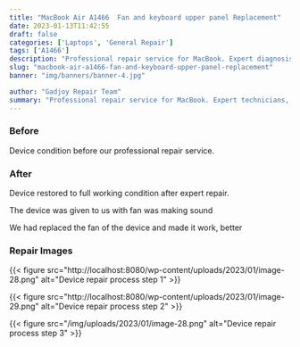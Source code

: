 ```yaml
---
title: "MacBook Air A1466  Fan and keyboard upper panel Replacement"
date: 2023-01-13T11:42:55
draft: false
categories: ['Laptops', 'General Repair']
tags: ['A1466']
description: "Professional repair service for MacBook. Expert diagnosis and quality repairs in Bangalore."
slug: "macbook-air-a1466-fan-and-keyboard-upper-panel-replacement"
banner: "img/banners/banner-4.jpg"

author: "Gadjoy Repair Team"
summary: "Professional repair service for MacBook. Expert technicians, quality parts, warranty included."
---
```


### Before

Device condition before our professional repair service.

### After

Device restored to full working condition after expert repair.

The device was given to us with fan was making sound

We had replaced the fan of the device and made it work, better

### Repair Images

{{< figure src="http://localhost:8080/wp-content/uploads/2023/01/image-28.png" alt="Device repair process step 1" >}}

{{< figure src="http://localhost:8080/wp-content/uploads/2023/01/image-29.png" alt="Device repair process step 2" >}}

{{< figure src="/img/uploads/2023/01/image-28.png" alt="Device repair process step 3" >}}

